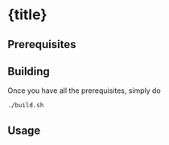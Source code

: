 # {title}

## Prerequisites

## Building

Once you have all the prerequisites, simply do

```sh
./build.sh
```

## Usage
